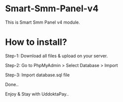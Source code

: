 # Smart-Smm-Panel-v4
This is Smart Smm Panel v4 module.

# How to install?
Step-1: Download all files & upload on your server.

Step-2: Go to PhpMyAdmin > Select Database > Import

Step-3: Import database.sql file

Done..

Enjoy & Stay with UddoktaPay..
